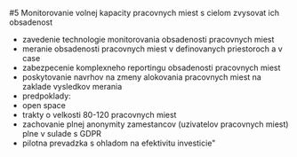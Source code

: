 #5 Monitorovanie volnej kapacity pracovnych miest s cielom zvysovat ich obsadenost

 - zavedenie technologie monitorovania obsadenosti pracovnych miest
 - meranie obsadenosti pracovnych miest v definovanych priestoroch a v case
 - zabezpecenie komplexneho reportingu obsadenosti pracovnych miest
 - poskytovanie navrhov na zmeny alokovania pracovnych miest na zaklade vysledkov merania
 - predpoklady:
 - open space
 - trakty o velkosti 80-120 pracovnych miest
 - zachovanie plnej anonymity zamestancov (uzivatelov pracovnych miest) plne v sulade s GDPR
 - pilotna prevadzka s ohladom na efektivitu investicie"
